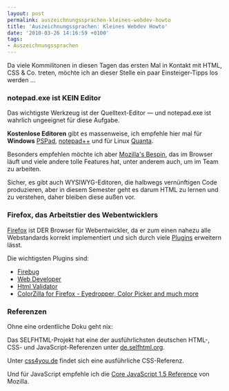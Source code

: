 ```yaml
---
layout: post
permalink: auszeichnungssprachen-kleines-webdev-howto
title: 'Auszeichnungssprachen: Kleines Webdev Howto'
date: '2010-03-26 14:16:59 +0100'
tags:
- Auszeichnungssprachen
---
```

<p>Da viele Kommilitonen in diesen Tagen das ersten Mal in Kontakt mit HTML, CSS & Co. treten, möchte ich an dieser Stelle ein paar Einsteiger-Tipps los werden ...</p>
<h3 class="textimage">notepad.exe ist KEIN Editor</h3>
<p>Das wichtigste Werkzeug ist der Quelltext-Editor &mdash; und notepad.exe ist wahrlich ungeeignet für diese Aufgabe.</p>
<p><strong>Kostenlose Editoren</strong> gibt es massenweise, ich empfehle hier mal für <strong>Windows</strong> <a href="http://www.pspad.com/de/">PSPad</a>, <a href="http://notepad-plus.sourceforge.net/de/site.htm">notepad++</a> und für Linux <a href="http://quanta.kdewebdev.org/">Quanta</a>.</p>
<p>Besonders empfehlen möchte ich aber <a href="https://bespin.mozillalabs.com/">Mozilla's Bespin</a>, das im Browser läuft und viele andere tolle Features hat, unter anderem auch, um im Team zu arbeiten.</p>
<p>Sicher, es gibt auch WYSIWYG-Editoren, die halbwegs vernünftigen Code produzieren, aber in diesem Semester geht es darum HTML zu lernen und zu verstehen, daher bleiben diese außen vor.</p>
<h3 class="textimage">Firefox, das Arbeitstier des Webentwicklers</h3>
<p><a href="http://getfirefox.com/">Firefox</a> ist DER Browser für Webentwickler, da er zum einen nahezu alle Webstandards korrekt implementiert und sich durch viele <a href="https://addons.mozilla.org/">Plugins</a> erweitern lässt.</p>
<p>Die wichtigsten Plugins sind:</p>
<ul>
<li><a href="http://getfirebug.com/">Firebug</a></li>
<li><a href="http://chrispederick.com/work/web-developer/">Web Developer</a></li>
<li><a href="https://addons.mozilla.org/en-US/firefox/addon/249?id=249">Html Validator</a></li>
<li><a href="http://www.colorzilla.com/firefox/">ColorZilla for Firefox - Eyedropper, Color Picker and much more</a></li>
</ul>
<h3 class="textimage">Referenzen</h3>
<p>Ohne eine ordentliche Doku geht nix:</p>
<p>Das SELFHTML-Projekt hat eine der ausführlichsten deutschen HTML-, CSS- und JavaScript-Referenzen unter <a href="http://de.selfhtml.org/">de.selfhtml.org</a>.</p>
<p>Unter <a href="http://www.css4you.de/">css4you.de</a> findet sich eine ausführliche CSS-Referenz.</p>
<p>Und für JavaScript empfehle ich die <a href="https://developer.mozilla.org/en/Core_Javascript_1.5_Reference">Core JavaScript 1.5 Reference</a> von Mozilla.</p>
